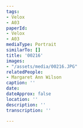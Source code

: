 ```yaml
---
tags:
- Velox
- A03
paperId:
- Velox
- A03
mediaType: Portrait
similarTo: []
title: '00216'
images:
- "/assets/media/00216.JPG"
relatedPeople:
- Margaret Ann Wilson
caption: ''
date: 
dateApprox: false
location: ''
description: ''
transcription: ''

---
```

